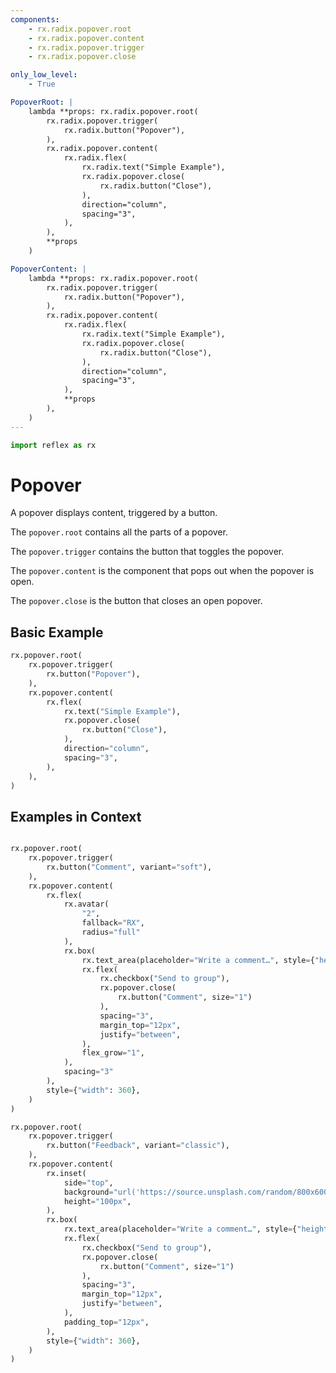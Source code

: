 ```yaml
---
components:
    - rx.radix.popover.root
    - rx.radix.popover.content
    - rx.radix.popover.trigger
    - rx.radix.popover.close

only_low_level:
    - True

PopoverRoot: |
    lambda **props: rx.radix.popover.root(
        rx.radix.popover.trigger(
            rx.radix.button("Popover"),
        ),
        rx.radix.popover.content(
            rx.radix.flex(
                rx.radix.text("Simple Example"),
                rx.radix.popover.close(
                    rx.radix.button("Close"),
                ),
                direction="column",
                spacing="3",
            ),
        ),
        **props
    )

PopoverContent: |
    lambda **props: rx.radix.popover.root(
        rx.radix.popover.trigger(
            rx.radix.button("Popover"),
        ),
        rx.radix.popover.content(
            rx.radix.flex(
                rx.radix.text("Simple Example"),
                rx.radix.popover.close(
                    rx.radix.button("Close"),
                ),
                direction="column",
                spacing="3",
            ),
            **props
        ),
    )
---
```


```python exec
import reflex as rx
```

# Popover

A popover displays content, triggered by a button.

The `popover.root` contains all the parts of a popover.

The `popover.trigger` contains the button that toggles the popover.

The `popover.content` is the component that pops out when the popover is open.

The `popover.close` is the button that closes an open popover.

## Basic Example

```python demo
rx.popover.root(
    rx.popover.trigger(
        rx.button("Popover"),
    ),
    rx.popover.content(
        rx.flex(
            rx.text("Simple Example"),
            rx.popover.close(
                rx.button("Close"),
            ),
            direction="column",
            spacing="3",
        ),
    ),
)
```

## Examples in Context

```python demo

rx.popover.root(
    rx.popover.trigger(
        rx.button("Comment", variant="soft"),
    ),
    rx.popover.content(
        rx.flex(
            rx.avatar(
                "2",
                fallback="RX",
                radius="full"
            ),
            rx.box(
                rx.text_area(placeholder="Write a comment…", style={"height": 80}),
                rx.flex(
                    rx.checkbox("Send to group"),
                    rx.popover.close(
                        rx.button("Comment", size="1")
                    ),
                    spacing="3",
                    margin_top="12px",
                    justify="between",
                ),
                flex_grow="1",
            ),
            spacing="3"
        ),
        style={"width": 360},
    )
)
```

```python demo
rx.popover.root(
    rx.popover.trigger(
        rx.button("Feedback", variant="classic"),
    ),
    rx.popover.content(
        rx.inset(
            side="top",
            background="url('https://source.unsplash.com/random/800x600') center/cover",
            height="100px",
        ),
        rx.box(
            rx.text_area(placeholder="Write a comment…", style={"height": 80}),
            rx.flex(
                rx.checkbox("Send to group"),
                rx.popover.close(
                    rx.button("Comment", size="1")
                ),
                spacing="3",
                margin_top="12px",
                justify="between",
            ),
            padding_top="12px",
        ),
        style={"width": 360},
    )
)
```
